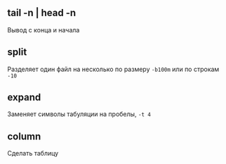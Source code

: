 ## tail -n | head -n
Вывод с конца и начала

## split 
Разделяет один файл на несколько по размеру ```-b100m``` или по строкам ```-10```

## expand
Заменяет символы табуляции на пробелы, ```-t 4```

## column
Сделать таблицу

